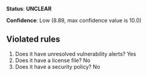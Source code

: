 **Status**: **UNCLEAR**

**Confidence**: Low (8.89, max confidence value is 10.0)

## Violated rules

1.  Does it have unresolved vulnerability alerts? Yes
1.  Does it have a license file? No
1.  Does it have a security policy? No
